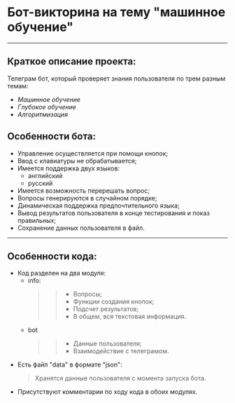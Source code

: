 # __Бот-викторина на тему "машинное обучение"__
___
## Краткое описание проекта:
Телеграм бот, который проверяет знания пользователя по трем разным темам:
* _Машинное обучение_
* _Глубокое обучение_
* _Алгоритмизация_
## Особенности бота:
* Управление осуществляется при помощи кнопок;
* Ввод с клавиатуры не обрабатывается;
* Имеется поддержка двух языков:
  * английский
  * русский
* Имеется возможность перерешать вопрос;
* Вопросы генерируются в случайном порядке;
* Динамическая поддержка предпочтительного языка;
* Вывод результатов пользователя в конце тестирования и показ правильных;
* Сохранение данных пользователя в файл.
___
## Особенности кода:
* Код разделен на два модуля:
  * info:
    >> * Вопросы;
    >> * Функции создания кнопок;
    >> * Подсчет результатов;
    >> * В общем, вся текстовая информация.
  * bot
    >> * Данные пользователя;
    >> * Взаимодействие с телеграмом.
* Есть файл "data" в формате "json":
  > Хранятся данные пользователя с момента запуска бота.
* Присутствуют комментарии по ходу кода в обоих модулях.


